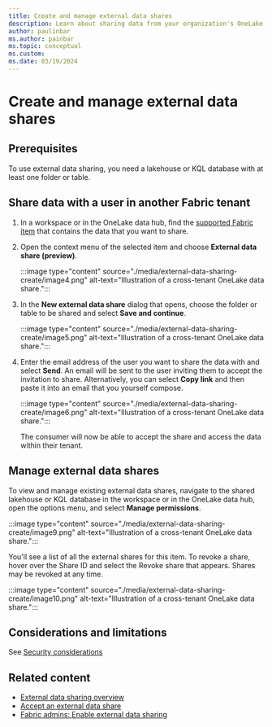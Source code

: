 ```yaml
---
title: Create and manage external data shares
description: Learn about sharing data from your organization's OneLake storage locations with external users.
author: paulinbar
ms.author: painbar
ms.topic: conceptual
ms.custom:
ms.date: 03/19/2024
---
```


# Create and manage external data shares

## Prerequisites

To use external data sharing, you need a lakehouse or KQL database with at least one folder or table.

## Share data with a user in another Fabric tenant

1. In a workspace or in the OneLake data hub, find the [supported Fabric item](./external-data-sharing-overview.md#supported-fabric-item-types) that contains the data that you want to share.

1. Open the context menu of the selected item and choose **External data share (preview)**.

    :::image type="content" source="./media/external-data-sharing-create/image4.png" alt-text="Illustration of a cross-tenant OneLake data share.":::

1. In the **New external data share** dialog that opens, choose the folder or table to be shared and select **Save and continue**.

    :::image type="content" source="./media/external-data-sharing-create/image5.png" alt-text="Illustration of a cross-tenant OneLake data share.":::
 
1. Enter the email address of the user you want to share the data with and select **Send**. An email will be sent to the user inviting them to accept the invitation to share. Alternatively, you can select **Copy link** and then paste it into an email that you yourself compose.

    :::image type="content" source="./media/external-data-sharing-create/image6.png" alt-text="Illustration of a cross-tenant OneLake data share.":::
 
    The consumer will now be able to accept the share and access the data within their tenant.

## Manage external data shares

To view and manage existing external data shares, navigate to the shared lakehouse or KQL database in the workspace or in the OneLake data hub, open the options menu, and select **Manage permissions**.

:::image type="content" source="./media/external-data-sharing-create/image9.png" alt-text="Illustration of a cross-tenant OneLake data share.":::

You'll see a list of all the external shares for this item. To revoke a share, hover over the Share ID and select the Revoke share that appears. Shares may be revoked at any time.

:::image type="content" source="./media/external-data-sharing-create/image10.png" alt-text="Illustration of a cross-tenant OneLake data share.":::

## Considerations and limitations

See [Security considerations](./external-data-sharing-overview.md#security-considerations)

## Related content

* [External data sharing overview](./external-data-sharing-overview.md)
* [Accept an external data share](./external-data-sharing-accept.md)
* [Fabric admins: Enable external data sharing](./external-data-sharing-enable.md)
